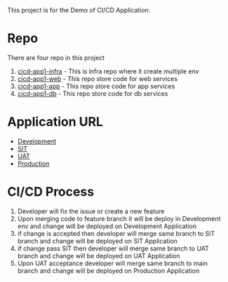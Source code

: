 This project is for the Demo of CI/CD Application.

# Repo
There are four repo in this project
1) [cicd-app1-infra](https://github.com/makwanji/cicd-app1-infra) - This is infra repo where it create multiple env
2) [cicd-app1-web](https://github.com/makwanji/cicd-app1-web) - This repo store code for web services
3) [cicd-app1-app](https://github.com/makwanji/cicd-app1-app) - This repo store code for app services
4) [cicd-app1-db](https://github.com/makwanji/cicd-app1-db) - This repo store code for db services

# Application URL
- [Development](https://dev-app1.rudratechsolutions.com)
- [SIT](https://sit-app1.rudratechsolutions.com)
- [UAT](https://uat-app1.rudratechsolutions.com)
- [Production](https://app1.rudratechsolutions.com)

# CI/CD Process
1) Developer will fix the issue or create a new feature
2) Upon merging code to feature branch it will be deploy in Development env and change will be deployed on Development Application
3) if change is accepted then developer will merge same branch to SIT branch and change will be deployed on SIT Application
4) if change pass SIT then developer will merge same branch to UAT branch and change will be deployed on UAT Application
5) Upon UAT acceptance developer will merge same branch to main branch and change will be deployed on Production Application

